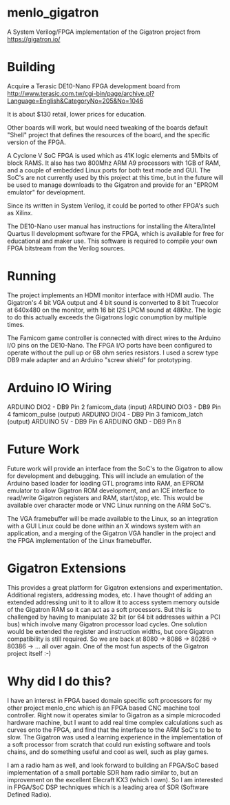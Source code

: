 # menlo_gigatron
A System Verilog/FPGA implementation of the Gigatron project from https://gigatron.io/

# Building
Acquire a Terasic DE10-Nano FPGA development board from http://www.terasic.com.tw/cgi-bin/page/archive.pl?Language=English&CategoryNo=205&No=1046

It is about $130 retail, lower prices for education.

Other boards will work, but would need tweaking of the boards default "Shell" project that defines the resources of the board, and the specific version of the FPGA.

A Cyclone V SoC FPGA is used which as 41K logic elements and 5Mbits of block RAMS. It also has two 800Mhz ARM A9 processors with 1GB of RAM, and a couple of embedded Linux ports for both text mode and GUI. The SoC's are not currently used by this project at this time, but in the future will be used to manage downloads to the Gigatron and provide for an "EPROM emulator" for development.

Since its written in System Verilog, it could be ported to other FPGA's such as Xilinx.

The DE10-Nano user manual has instructions for installing the Altera/Intel Quartus II development software for the FPGA, which is available for free for educational and maker use. This software is required to compile your own FPGA bitstream from the Verilog sources.

# Running
The project implements an HDMI monitor interface with HDMI audio. The Gigatron's 4 bit VGA output and 4 bit sound is converted to 8 bit Truecolor at 640x480 on the monitor, with 16 bit I2S LPCM sound at 48Khz. The logic to do this actually exceeds the Gigatrons logic conumption by multiple times.

The Famicom game controller is connected with direct wires to the Arduino I/O pins on the DE10-Nano. The FPGA I/O ports have been configured to operate without the pull up or 68 ohm series resistors. I used a screw type DB9 male adapter and an Arduino "screw shield" for prototyping.

# Arduino IO Wiring
ARDUINO DIO2 - DB9 Pin 2 famicom_data (input)
ARDUINO DIO3 - DB9 Pin 4 famicom_pulse (output)
ARDUINO DIO4 - DB9 Pin 3 famicom_latch (output)
ARDUINO 5V   - DB9 Pin 6
ARDUINO GND  - DB9 Pin 8

# Future Work
Future work will provide an interface from the SoC's to the Gigatron to allow for development and debugging. This will include an emulation of the Arduino based loader for loading GTL programs into RAM, an EPROM emulator to allow Gigatron ROM development, and an ICE interface to read/write Gigatron registers and RAM, start/stop, etc. This would be available over character mode or VNC Linux running on the ARM SoC's.

The VGA framebuffer will be made available to the Linux, so an integration with a GUI Linux could be done within an X windows system with an application, and a merging of the Gigatron VGA handler in the project and the FPGA implementation of the Linux framebuffer.

# Gigatron Extensions
This provides a great platform for Gigatron extensions and experimentation. Additional registers, addressing modes, etc. I have thought of adding an extended addressing unit to it to allow it to access system memory outside of the Gigatron RAM so it can act as a soft processors. But this is challenged by having to manipulate 32 bit (or 64 bit addresses within a PCI bus) which involve many Gigatron processor load cycles. One solution would be extended the register and instruction widths, but core Gigatron compatibility is still required. So we are back at 8080 -> 8086 -> 80286 -> 80386 -> ... all over again. One of the most fun aspects of the Gigatron project itself :-)

# Why did I do this?
I have an interest in FPGA based domain specific soft processors for my other project menlo_cnc which is an FPGA based CNC machine tool controller. Right now it operates similar to Gigatron as a simple microcoded hardware machine, but I want to add real time complex calculations such as curves onto the FPGA, and find that the interface to the ARM SoC's to be to slow. The Gigatron was used a learning experience in the implementation of a soft processor from scratch that could run existing software and tools chains, and do something useful and cool as well, such as play games.

I am a radio ham as well, and look forward to building an FPGA/SoC based implementation of a small portable SDR ham radio similar to, but an improvement on the excellent Elecraft KX3 (which I own). So I am interested in FPGA/SoC DSP techniques which is a leading area of SDR (Software Defined Radio).









